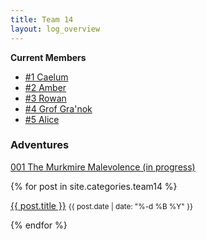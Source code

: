 ```yaml
---
title: Team 14
layout: log_overview
---
```


**Current Members**

- [#1 Caelum](./caelum.md)
- [#2 Amber](./amber.md)
- [#3 Rowan](./rowan.md)
- [#4 Grof Gra'nok](./grof_granok.md)
- [#5 Alice](./alice.md)

### Adventures
[001 The Murkmire Malevolence (in progress)](./adventures/001_the_murkmire_malevolence.md)

{% for post in site.categories.team14 %}
    <p>
      <a href="{{ post.url }}">{{ post.title }}</a>
      <small>{{ post.date | date: "%-d %B %Y" }}</small>
    </p>
{% endfor %}